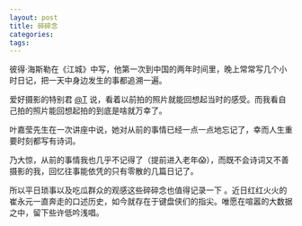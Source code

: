 ```yaml
---
layout: post
title: 碎碎念
categories: 
tags:
---
```

彼得·海斯勒在《江城》中写，他第一次到中国的两年时间里，晚上常常写几个小时日记，把一天中身边发生的事都追溯一遍。

爱好摄影的特别君 [@T](http://ztpala.com) 说，看着以前拍的照片就能回想起当时的感受。而我看自己拍的照片能回想起拍的到底是啥就万幸了。

叶嘉莹先生在一次讲座中说，她对从前的事情已经一点一点地忘记了，幸而人生重要时刻都写有诗词。

乃大惊，从前的事情我也几乎不记得了（提前进入老年😱），而既不会诗词又不善摄影的我，回忆往事能依凭的只有零散的几篇日记了。

所以平日琐事以及吃瓜群众的观感这些碎碎念也值得记录一下 。近日红红火火的崔永元一直奔走的口述历史，如今就存在于键盘侠们的指尖。唯愿在喧嚣的大数据之中，留下些许低吟浅唱。
